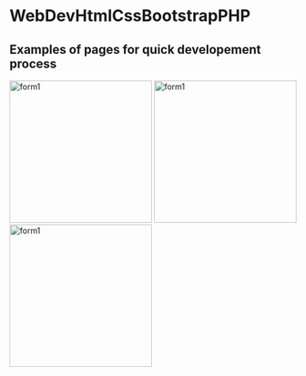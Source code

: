 # WebDevHtmlCssBootstrapPHP

## Examples of pages for quick developement process <br/><nobr>
<img src="https://user-images.githubusercontent.com/72823374/119277184-0f7bb500-bc16-11eb-8ad0-5a8a0a021ed0.png" width="250" object-fit="contain" alt="form1" />
<img src="https://user-images.githubusercontent.com/72823374/119277221-45209e00-bc16-11eb-95d4-3c8141c51e48.png" width="250" object-fit="contain" alt="form1" /></nobr>
<img src="https://user-images.githubusercontent.com/72823374/119277236-5ff31280-bc16-11eb-8afd-34e44068a65e.png" width="250" object-fit="contain" alt="form1" />




